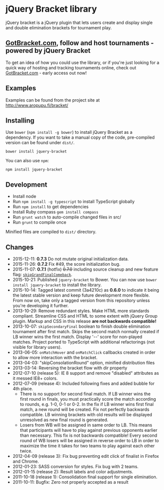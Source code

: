 # jQuery Bracket library

jQuery bracket is a jQuery plugin that lets users create and display single and
double elimination brackets for tournament play.


## [GotBracket.com](http://www.gotbracket.com/), follow and host tournaments - powered by jQuery Bracket

To get an idea of how you could use the library, or if you're just looking for a quick way of hosting and tracking tournaments online, check out [GotBracket.com](http://www.gotbracket.com/) - early access out now!


## Examples

Examples can be found from the project site at http://www.aropupu.fi/bracket/


## Installing

Use `bower` (`npm install -g bower`) to install jQuery Bracket as a
dependency. If you want to take a manual copy of the code, pre-compiled
version can be found under `dist/`.

`bower install jquery-bracket`

You can also use `npm`:

`npm install jquery-bracket`


## Development

*   Install node
*   Run `npm install -g typescript` to install TypeScript globally
*   Run `npm install` to get dependencies
*   Install Ruby compass `gem install compass`
*   Run `grunt watch` to auto-compile changed files in src/
*   Run `grunt` to compile once

Minified files are compiled to `dist/` directory.


## Changes

*   2015-12-11: **0.7.3** Do not mutate original initialization data.
*   2015-11-26: **0.7.2** Fix #49, the score initialization bug.
*   2015-11-07: **0.7.1** (hotfix) ~~0.7.0~~ including source cleanup and new feature flag:
    [`skipGrandFinalComeback`](http://www.aropupu.fi/bracket/#noGrandFinalComeback).
*   2015-10-21: Published `jquery-bracket` to Bower. You can now use
    `bower install jquery-bracket` to install the library.
*   2015-10-14: Tagged latest commit (3a4210c) as **0.6.0** to indicate it
    being the latest stable version and keep future development more flexible.
    From now on, take only a tagged version from this repository unless you're
    developing it further.
*   2013-10-29: Remove redundant styles. Make HTML more standards compliant.
    Streamline CSS and HTML to some extent with jQuery Group plugin. Markup
    and CSS in this release **are not backwards compatible!**
*   2013-10-07: `skipSecondaryFinal` boolean to finish double elimination
    tournament after first match. Skips the second match normally created if
    LB winner wins the first match. Display '--' score for non-played matches.
    Project ported to TypeScript with additional refactorings (not visible for
    library users).
*   2013-06-05: `onMatchHover` and `onMatchClick` callbacks created in order
    to allow more interaction with the bracket.
*   2013-04-03: "skipConsolationRound" option, minified distribution files
*   2013-03-14: Reversing the bracket flow with dir property
*   2012-07-10 (release 5): IE 8 support and remove "disabled" attributes as
    it messed IE8+ colors.
*   2012-07-09 (release 4): Included following fixes and added bubble for 4th
    place.
    *   There is no support for second final match. If LB winner wins the
        first round in finals, you must practically score the match according
        to rounds, e.g. 1-0, 0-1 or 0-2. In the fix if LB winner wins first
        final match, a new round will be created. Fix not perfectly backwards
        compatible. LB winning brackets with old results will be displayed
        unresolved as new final round is generated.
    *   Losers from WB will be assigned in same order to LB. This means that
        participants will have to play against previous opponents earlier than
        necessary. This fix is not backwards compatible! Every second round of
        WB losers will be assigned in reverse order to LB in order to maximize
        the time it takes for two teams to play against each other twice.
*   2012-04-09 (release 3): Fix bug preventing edit click of finalist in
    Firefox and Chrome.
*   2012-01-23: SASS conversion for styles. Fix bug with 2 teams.
*   2012-01-15 (release 2): Result labels and color adjustments.
*   2011-10-18 (release 1): Consolidation final support for single
    elimination.
*   2011-10-11: Bugfix: Zero not properly accepted as a result
